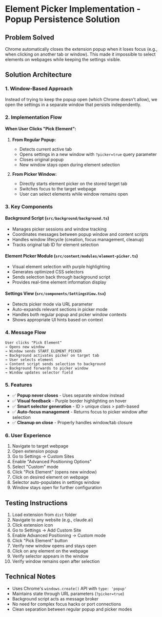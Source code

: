 # Element Picker Implementation - Popup Persistence Solution

## Problem Solved
Chrome automatically closes the extension popup when it loses focus (e.g., when clicking on another tab or window). This made it impossible to select elements on webpages while keeping the settings visible.

## Solution Architecture

### 1. **Window-Based Approach**
Instead of trying to keep the popup open (which Chrome doesn't allow), we open the settings in a separate window that persists independently.

### 2. **Implementation Flow**

#### When User Clicks "Pick Element":
1. **From Regular Popup:**
   - Detects current active tab
   - Opens settings in a new window with `?picker=true` query parameter
   - Closes original popup
   - New window stays open during element selection

2. **From Picker Window:**
   - Directly starts element picker on the stored target tab
   - Switches focus to the target webpage
   - User can select elements while window remains open

### 3. **Key Components**

#### Background Script (`src/background/background.ts`)
- Manages picker sessions and window tracking
- Coordinates messages between popup window and content scripts
- Handles window lifecycle (creation, focus management, cleanup)
- Tracks original tab ID for element selection

#### Element Picker Module (`src/content/modules/element-picker.ts`)
- Visual element selection with purple highlighting
- Generates optimized CSS selectors
- Sends selection back through background script
- Provides real-time element information display

#### Settings View (`src/components/SettingsView.tsx`)
- Detects picker mode via URL parameter
- Auto-expands relevant sections in picker mode
- Handles both regular popup and picker window contexts
- Shows appropriate UI hints based on context

### 4. **Message Flow**
```
User clicks "Pick Element"
→ Opens new window
→ Window sends START_ELEMENT_PICKER
→ Background activates picker on target tab
→ User selects element
→ Content script sends selection to background
→ Background forwards to picker window
→ Window updates selector field
```

### 5. **Features**
- ✅ **Popup never closes** - Uses separate window instead
- ✅ **Visual feedback** - Purple border highlighting on hover
- ✅ **Smart selector generation** - ID > unique class > path-based
- ✅ **Auto-focus management** - Returns focus to picker window after selection
- ✅ **Cleanup on close** - Properly handles window/tab closure

### 6. **User Experience**
1. Navigate to target webpage
2. Open extension popup
3. Go to Settings → Custom Sites
4. Enable "Advanced Positioning Options"
5. Select "Custom" mode
6. Click "Pick Element" (opens new window)
7. Click on desired element on webpage
8. Selector auto-populates in settings window
9. Window stays open for further configuration

## Testing Instructions

1. Load extension from `dist` folder
2. Navigate to any website (e.g., claude.ai)
3. Click extension icon
4. Go to Settings → Add Custom Site
5. Enable Advanced Positioning → Custom mode
6. Click "Pick Element" button
7. Verify new window opens and stays open
8. Click on any element on the webpage
9. Verify selector appears in the window
10. Verify window remains open after selection

## Technical Notes

- Uses Chrome's `windows.create()` API with `type: 'popup'`
- Maintains state through URL parameters (`?picker=true`)
- Background script acts as message broker
- No need for complex focus hacks or port connections
- Clean separation between regular popup and picker modes
